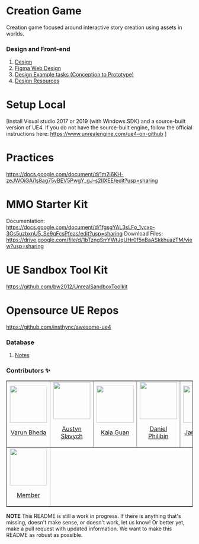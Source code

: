 # Creation Game
Creation game focused around interactive story creation using assets in worlds.


### Design and Front-end
1. [Design]([https://www.figma.com/file/P39zDQNgkqnCd1yzceMJe9/Tribal-Network-%7C-Hi-Fi-7%2F23-(Copy)-(Copy)?node-id=0%3A1](https://www.figma.com/file/kvfo8Eon1JOlSO8Kui7l9e/Creation-Game%3A-Live-2.0?node-id=56%3A2))
2. [Figma Web Design](https://www.figma.com/file/rqP6rKi7vfVszgm0OH1sEm/MVP%3A-Hi-Fi?node-id=0%3A1)
3. [Design Example tasks (Conception to Prototype)](https://drive.google.com/drive/folders/10I2b-pMYGlP3bN_0dKU7BXKt7knwrp_4?usp=sharing)
4. [Design Resources](https://docs.google.com/document/d/1nYnTdHjuO2bejNhLG1hWU6wblm9Twq3h/edit?usp=sharing&ouid=115223206571185626008&rtpof=true&sd=true)


# Setup Local
[Install Visual studio 2017 or 2019 (with Windows SDK) and a source-built version of UE4. If you do not have the source-built engine, follow the official instructions here: https://www.unrealengine.com/ue4-on-github ]

# Practices
https://docs.google.com/document/d/1m2i6KH-zeJWOiGAi1s8ag75vBEV5PwgY_gJ-s2IIXEE/edit?usp=sharing

 # MMO Starter Kit
Documentation: https://docs.google.com/document/d/1fgsgYAL3sLFo_1vcxp-3Gs5uzbxnU5_Se9qFcsPfeas/edit?usp=sharing
Download Files: https://drive.google.com/file/d/1bTzngSrrYWtJqUHr0f5nBaASkkhuazTM/view?usp=sharing

 # UE Sandbox Tool Kit
https://github.com/bw2012/UnrealSandboxToolkit

 # Opensource UE Repos
https://github.com/insthync/awesome-ue4

### Database
1. [Notes]([https://docs.google.com/document/d/1D6ZB8L26JTNkClofHMqeTfbY3tI42xeGZxeq4k47wAM/edit?usp=sharing](https://docs.google.com/document/d/1R-UKLMSs3p1KZQg_RnNJJLTZQrZuWjMaMcu23Fra9dg/edit?usp=sharing))


### Contributors ✨

<table border='1px'>
  <tr>
    <td>
      <a href="Github link" target="_blank">
        <img src='https://avatars.githubusercontent.com/u/66889079?v=4' alt='' width='100px'>
        <p align='center'>Varun Bheda</p>
      </a>
    </td>
    <td>
      <a href="Github link" target="_blank">
        <img src='https://github.com/jreid2454.png' alt='' width='100px'>
        <p align='center'>Austyn Slavych</p>
      </a>
    </td>
    <td>
      <a href="Github link" target="_blank">
        <img src='https://avatars.githubusercontent.com/u/73906599?v=4' alt='' width='100px'>
        <p align='center'>Kaia Guan</p>
      </a>
    </td>
    <td>
      <a href="Github link" target="_blank">
        <img src='https://avatars.githubusercontent.com/u/38656549?v=4' alt='' width='100px'>
        <p align='center'>Daniel Philibin</p>
      </a>
    </td>
    <td>
      <a href="Github link" target="_blank">
        <img src='https://avatars.githubusercontent.com/u/15039674?v=4' alt='' width='100px'>
        <p align='center'>Janine Kong</p>
      </a>
    </td>
    <td>
      <a href="Github link" target="_blank">
        <img src='https://avatars.githubusercontent.com/u/66407817?v=4' alt='' width='100px'>
        <p align='center'>Member</p>
      </a>
    </td>
    <td>
      <a href="Github link" target="_blank">
        <img src='https://avatars.githubusercontent.com/u/84493509?v=4' alt='' width='100px'>
        <p align='center'>Member</p>
      </a>
    </td>
    <td>
      <a href="Github link" target="_blank">
        <img src='https://avatars.githubusercontent.com/u/67351502?v=4' alt='' width='100px'>
        <p align='center'>Member</p>
      </a>
    </td>
  </tr>
<!-- 2   -->
  <tr>
    <td>
      <a href="Github link" target="_blank">
        <img src='https://avatars.githubusercontent.com/u/43942535?v=4' alt='' width='100px'>
        <p align='center'>Member</p>
      </a>
    </td>
  </tr>
</table>



**NOTE** This README is still a work in progress. If there is anything that's missing, doesn't make sense, or doesn't work, let us know! Or better yet, make a pull request with updated information. We want to make this README as robust as possible.
